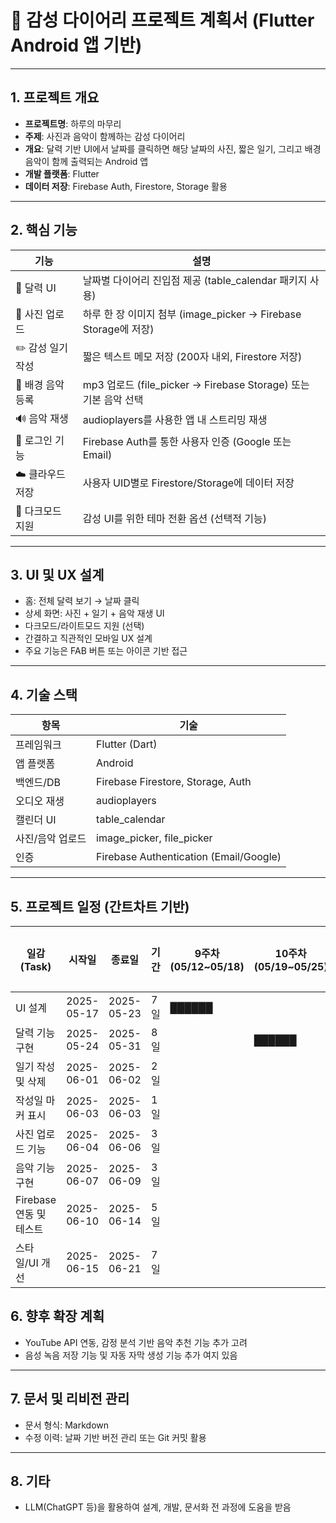 
# 📘 감성 다이어리 프로젝트 계획서 (Flutter Android 앱 기반)

---

## 1. 프로젝트 개요

- **프로젝트명**: 하루의 마무리
- **주제**: 사진과 음악이 함께하는 감성 다이어리
- **개요**: 달력 기반 UI에서 날짜를 클릭하면 해당 날짜의 사진, 짧은 일기, 그리고 배경 음악이 함께 출력되는 Android 앱
- **개발 플랫폼**: Flutter
- **데이터 저장**: Firebase Auth, Firestore, Storage 활용

---

## 2. 핵심 기능

| 기능 | 설명 |
|------|------|
| 📆 달력 UI | 날짜별 다이어리 진입점 제공 (table_calendar 패키지 사용) |
| 📸 사진 업로드 | 하루 한 장 이미지 첨부 (image_picker → Firebase Storage에 저장) |
| ✏️ 감성 일기 작성 | 짧은 텍스트 메모 저장 (200자 내외, Firestore 저장) |
| 🎵 배경 음악 등록 | mp3 업로드 (file_picker → Firebase Storage) 또는 기본 음악 선택 |
| 🔊 음악 재생 | audioplayers를 사용한 앱 내 스트리밍 재생 |
| 🔐 로그인 기능 | Firebase Auth를 통한 사용자 인증 (Google 또는 Email) |
| ☁️ 클라우드 저장 | 사용자 UID별로 Firestore/Storage에 데이터 저장 |
| 🌙 다크모드 지원 | 감성 UI를 위한 테마 전환 옵션 (선택적 기능) |

---

## 3. UI 및 UX 설계

- 홈: 전체 달력 보기 → 날짜 클릭
- 상세 화면: 사진 + 일기 + 음악 재생 UI
- 다크모드/라이트모드 지원 (선택)
- 간결하고 직관적인 모바일 UX 설계
- 주요 기능은 FAB 버튼 또는 아이콘 기반 접근

---

## 4. 기술 스택

| 항목 | 기술 |
|------|------|
| 프레임워크 | Flutter (Dart) |
| 앱 플랫폼 | Android |
| 백엔드/DB | Firebase Firestore, Storage, Auth |
| 오디오 재생 | audioplayers |
| 캘린더 UI | table_calendar |
| 사진/음악 업로드 | image_picker, file_picker |
| 인증 | Firebase Authentication (Email/Google) |

---

## 5. 프로젝트 일정 (간트차트 기반)

| 일감(Task)               | 시작일       | 종료일       | 기간 | 9주차 (05/12~05/18) | 10주차 (05/19~05/25) | 11주차 (05/26~06/01) | 12주차 (06/02~06/08) | 13주차 (06/09~06/15) | 14주차 (06/16~06/22) | 진행률 | 마일스톤 |
|--------------------------|--------------|--------------|------|----------------------|------------------------|------------------------|------------------------|------------------------|------------------------|--------|----------|
| UI 설계                 | 2025-05-17   | 2025-05-23   | 7일  | ██████               |                        |                        |                        |                        |                        | 100%   | ✅        |
| 달력 기능 구현          | 2025-05-24   | 2025-05-31   | 8일  |                      | ██████                |                        |                        |                        |                        | 100%   | ✅        |
| 일기 작성 및 삭제       | 2025-06-01   | 2025-06-02   | 2일  |                      |                        | ███                    |                        |                        |                        | 100%   | ✅        |
| 작성일 마커 표시        | 2025-06-03   | 2025-06-03   | 1일  |                      |                        | █                      |                        |                        |                        | 100%   | ✅        |
| 사진 업로드 기능        | 2025-06-04   | 2025-06-06   | 3일  |                      |                        | ███                    |                        |                        |                        | 100%   | ✅        |
| 음악 기능 구현          | 2025-06-07   | 2025-06-09   | 3일  |                      |                        |                        | ███                    |                        |                        | 100%   | ✅        |
| Firebase 연동 및 테스트 | 2025-06-10   | 2025-06-14   | 5일  |                      |                        |                        |                        | █████                 |                        | 0%     | 💤 보류   |
| 스타일/UI 개선          | 2025-06-15   | 2025-06-21   | 7일  |                      |                        |                        |                        |                        | ▒▒▒▒▒▒▒                | 100%   | 🎨        |

## 6. 향후 확장 계획

- YouTube API 연동, 감정 분석 기반 음악 추천 기능 추가 고려
- 음성 녹음 저장 기능 및 자동 자막 생성 기능 추가 여지 있음

---

## 7. 문서 및 리비전 관리

- 문서 형식: Markdown 
- 수정 이력: 날짜 기반 버전 관리 또는 Git 커밋 활용

---

## 8. 기타

- LLM(ChatGPT 등)을 활용하여 설계, 개발, 문서화 전 과정에 도움을 받음
